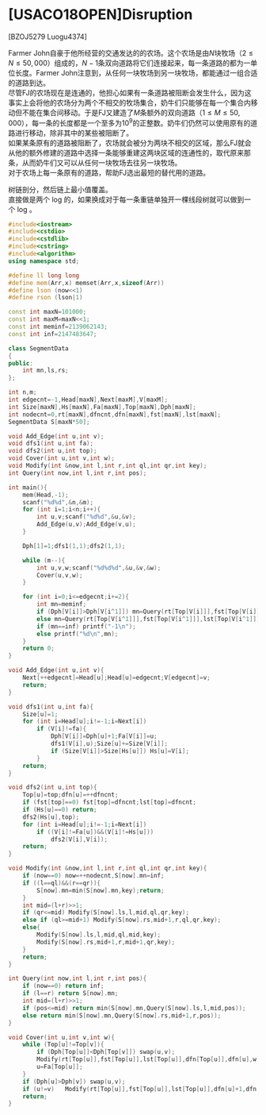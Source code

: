 # [USACO18OPEN]Disruption
[BZOJ5279 Luogu4374]

Farmer John自豪于他所经营的交通发达的的农场。这个农场是由$N$块牧场（$2 \leq N \leq 50,000$）组成的，$N-1$条双向道路将它们连接起来，每一条道路的都为一单位长度。Farmer John注意到，从任何一块牧场到另一块牧场，都能通过一组合适的道路到达。  
尽管FJ的农场现在是连通的，他担心如果有一条道路被阻断会发生什么，因为这事实上会将他的农场分为两个不相交的牧场集合，奶牛们只能够在每一个集合内移动但不能在集合间移动。于是FJ又建造了$M$条额外的双向道路（$1 \leq M \leq 50,000$），每一条的长度都是一个至多为$10^9$的正整数。奶牛们仍然可以使用原有的道路进行移动，除非其中的某些被阻断了。  
如果某条原有的道路被阻断了，农场就会被分为两块不相交的区域，那么FJ就会从他的额外修建的道路中选择一条能够重建这两块区域的连通性的，取代原来那条，从而奶牛们又可以从任何一块牧场去往另一块牧场。  
对于农场上每一条原有的道路，帮助FJ选出最短的替代用的道路。

树链剖分，然后链上最小值覆盖。  
直接做是两个 log 的，如果换成对于每一条重链单独开一棵线段树就可以做到一个 log 。

```cpp
#include<iostream>
#include<cstdio>
#include<cstdlib>
#include<cstring>
#include<algorithm>
using namespace std;

#define ll long long
#define mem(Arr,x) memset(Arr,x,sizeof(Arr))
#define lson (now<<1)
#define rson (lson|1)

const int maxN=101000;
const int maxM=maxN<<1;
const int meminf=2139062143;
const int inf=2147483647;

class SegmentData
{
public:
	int mn,ls,rs;
};

int n,m;
int edgecnt=-1,Head[maxN],Next[maxM],V[maxM];
int Size[maxN],Hs[maxN],Fa[maxN],Top[maxN],Dph[maxN];
int nodecnt=0,rt[maxN],dfncnt,dfn[maxN],fst[maxN],lst[maxN];
SegmentData S[maxN*50];

void Add_Edge(int u,int v);
void dfs1(int u,int fa);
void dfs2(int u,int top);
void Cover(int u,int v,int w);
void Modify(int &now,int l,int r,int ql,int qr,int key);
int Query(int now,int l,int r,int pos);

int main(){
	mem(Head,-1);
	scanf("%d%d",&n,&m);
	for (int i=1;i<n;i++){
		int u,v;scanf("%d%d",&u,&v);
		Add_Edge(u,v);Add_Edge(v,u);
	}

	Dph[1]=1;dfs1(1,1);dfs2(1,1);

	while (m--){
		int u,v,w;scanf("%d%d%d",&u,&v,&w);
		Cover(u,v,w);
	}

	for (int i=0;i<=edgecnt;i+=2){
		int mn=meminf;
		if (Dph[V[i]]>Dph[V[i^1]]) mn=Query(rt[Top[V[i]]],fst[Top[V[i]]],lst[Top[V[i]]],dfn[V[i]]);
		else mn=Query(rt[Top[V[i^1]]],fst[Top[V[i^1]]],lst[Top[V[i^1]]],dfn[V[i^1]]);
		if (mn==inf) printf("-1\n");
		else printf("%d\n",mn);
	}
	return 0;
}

void Add_Edge(int u,int v){
	Next[++edgecnt]=Head[u];Head[u]=edgecnt;V[edgecnt]=v;
	return;
}

void dfs1(int u,int fa){
	Size[u]=1;
	for (int i=Head[u];i!=-1;i=Next[i])
		if (V[i]!=fa){
			Dph[V[i]]=Dph[u]+1;Fa[V[i]]=u;
			dfs1(V[i],u);Size[u]+=Size[V[i]];
			if (Size[V[i]]>Size[Hs[u]]) Hs[u]=V[i];
		}
	return;
}

void dfs2(int u,int top){
	Top[u]=top;dfn[u]=++dfncnt;
	if (fst[top]==0) fst[top]=dfncnt;lst[top]=dfncnt;
	if (Hs[u]==0) return;
	dfs2(Hs[u],top);
	for (int i=Head[u];i!=-1;i=Next[i])
		if ((V[i]!=Fa[u])&&(V[i]!=Hs[u]))
			dfs2(V[i],V[i]);
	return;
}

void Modify(int &now,int l,int r,int ql,int qr,int key){
	if (now==0) now=++nodecnt,S[now].mn=inf;
	if ((l==ql)&&(r==qr)){
		S[now].mn=min(S[now].mn,key);return;
	}
	int mid=(l+r)>>1;
	if (qr<=mid) Modify(S[now].ls,l,mid,ql,qr,key);
	else if (ql>=mid+1) Modify(S[now].rs,mid+1,r,ql,qr,key);
	else{
		Modify(S[now].ls,l,mid,ql,mid,key);
		Modify(S[now].rs,mid+1,r,mid+1,qr,key);
	}
	return;
}

int Query(int now,int l,int r,int pos){
	if (now==0) return inf;
	if (l==r) return S[now].mn;
	int mid=(l+r)>>1;
	if (pos<=mid) return min(S[now].mn,Query(S[now].ls,l,mid,pos));
	else return min(S[now].mn,Query(S[now].rs,mid+1,r,pos));
}

void Cover(int u,int v,int w){
	while (Top[u]!=Top[v]){
		if (Dph[Top[u]]<Dph[Top[v]]) swap(u,v);
		Modify(rt[Top[u]],fst[Top[u]],lst[Top[u]],dfn[Top[u]],dfn[u],w);
		u=Fa[Top[u]];
	}
	if (Dph[u]>Dph[v]) swap(u,v);
	if (u!=v) 	Modify(rt[Top[u]],fst[Top[u]],lst[Top[u]],dfn[u]+1,dfn[v],w);
	return;
}
```